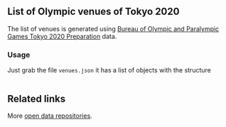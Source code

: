 ## List of Olympic venues of Tokyo 2020

The list of venues is generated using [Bureau of Olympic and Paralympic Games Tokyo 2020 Preparation](https://www.2020games.metro.tokyo.jp) data.


### Usage

Just grab the file `venues.json` it has a list of objects with the structure

```json
```


## Related links

More [open data repositories](https://github.com/piuccio?utf8=%E2%9C%93&tab=repositories&q=open-data-jp&type=&language=).
